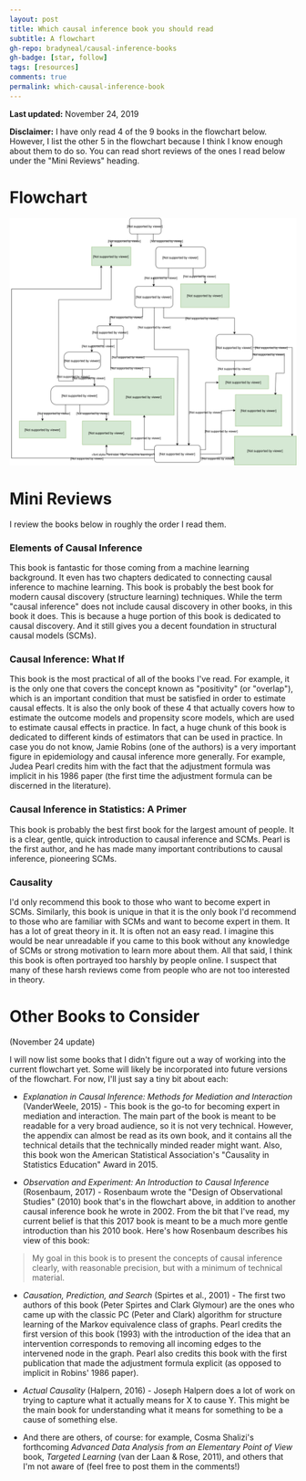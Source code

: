 ```yaml
---
layout: post
title: Which causal inference book you should read
subtitle: A flowchart
gh-repo: bradyneal/causal-inference-books
gh-badge: [star, follow]
tags: [resources]
comments: true
permalink: which-causal-inference-book
---
```


**Last updated:** November 24, 2019

**Disclaimer:** I have only read 4 of the 9 books in the flowchart below. However, I list the other 5 in the flowchart because I think I know enough about them to do so. You can read short reviews of the ones I read below under the "Mini Reviews" heading.

# Flowchart 

![Causal Inference Books Flowchart](/img/books_flowchart.svg)

# Mini Reviews

I review the books below in roughly the order I read them.

### Elements of Causal Inference
This book is fantastic for those coming from a machine learning background. It even has two chapters dedicated to connecting causal inference to machine learning. This book is probably the best book for modern causal discovery (structure learning) techniques. While the term "causal inference" does not include causal discovery in other books, in this book it does. This is because a huge portion of this book is dedicated to causal discovery. And it still gives you a decent foundation in structural causal models (SCMs).

### Causal Inference: What If

This book is the most practical of all of the books I've read. For example, it is the only one that covers the concept known as "positivity" (or "overlap"), which is an important condition that must be satisfied in order to estimate causal effects. It is also the only book of these 4 that actually covers how to estimate the outcome models and propensity score models, which are used to estimate causal effects in practice. In fact, a huge chunk of this book is dedicated to different kinds of estimators that can be used in practice. In case you do not know, Jamie Robins (one of the authors) is a very important figure in epidemiology and causal inference more generally. For example, Judea Pearl credits him with the fact that the adjustment formula was implicit in his 1986 paper (the first time the adjustment formula can be discerned in the literature).

### Causal Inference in Statistics: A Primer

This book is probably the best first book for the largest amount of people. It is a clear, gentle, quick introduction to causal inference and SCMs. Pearl is the first author, and he has made many important contributions to causal inference, pioneering SCMs.

### Causality

I'd only recommend this book to those who want to become expert in SCMs. Similarly, this book is unique in that it is the only book I'd recommend to those who are familiar with SCMs and want to become expert in them. It has a lot of great theory in it. It is often not an easy read. I imagine this would be near unreadable if you came to this book without any knowledge of SCMs or strong motivation to learn more about them. All that said, I think this book is often portrayed too harshly by people online. I suspect that many of these harsh reviews come from people who are not too interested in theory.

# Other Books to Consider

(November 24 update)

I will now list some books that I didn't figure out a way of working into the current flowchart yet. Some will likely be incorporated into future versions of the flowchart. For now, I'll just say a tiny bit about each:

* *Explanation in Causal Inference: Methods for Mediation and Interaction* (VanderWeele, 2015) - This book is the go-to for becoming expert in mediation and interaction. The main part of the book is meant to be readable for a very broad audience, so it is not very technical. However, the appendix can almost be read as its own book, and it contains all the technical details that the technically minded reader might want. Also, this book won the American Statistical Association's "Causality in Statistics Education" Award in 2015.

* *Observation and Experiment: An Introduction to Causal Inference* (Rosenbaum, 2017) - Rosenbaum wrote the "Design of Observational Studies" (2010) book that's in the flowchart above, in addition to another causal inference book he wrote in 2002. From the bit that I've read, my current belief is that this 2017 book is meant to be a much more gentle introduction than his 2010 book. Here's how Rosenbaum describes his view of this book:
> My goal in this book is to present the concepts of causal inference clearly, with reasonable precision, but with a minimum of technical material.

* *Causation, Prediction, and Search* (Spirtes et al., 2001) - The first two authors of this book (Peter Spirtes and Clark Glymour) are the ones who came up with the classic PC (Peter and Clark) algorithm for structure learning of the Markov equivalence class of graphs. Pearl credits the first version of this book (1993) with the introduction of the idea that an intervention corresponds to removing all incoming edges to the intervened node in the graph. Pearl also credits this book with the first publication that made the adjustment formula explicit (as opposed to implicit in Robins' 1986 paper).

* *Actual Causality* (Halpern, 2016) - Joseph Halpern does a lot of work on trying to capture what it actually means for X to cause Y. This might be the main book for understanding what it means for something to be a cause of something else.

* And there are others, of course: for example, Cosma Shalizi's forthcoming *Advanced Data Analysis from an Elementary Point of View* book, *Targeted Learning* (van der Laan & Rose, 2011), and others that I'm not aware of (feel free to post them in the comments!)



